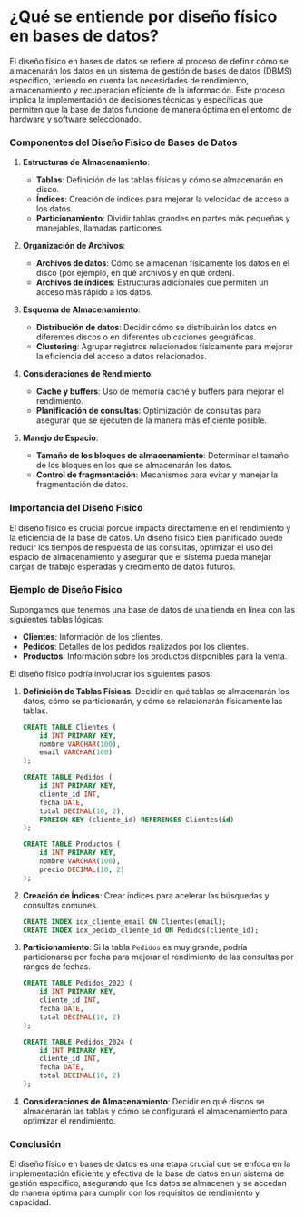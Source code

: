 # ¿Qué se entiende por diseño físico en bases de datos?

El diseño físico en bases de datos se refiere al proceso de definir cómo se almacenarán los datos en un sistema de gestión de bases de datos (DBMS) específico, teniendo en cuenta las necesidades de rendimiento, almacenamiento y recuperación eficiente de la información. Este proceso implica la implementación de decisiones técnicas y específicas que permiten que la base de datos funcione de manera óptima en el entorno de hardware y software seleccionado.

### Componentes del Diseño Físico de Bases de Datos

1. **Estructuras de Almacenamiento**:
   - **Tablas**: Definición de las tablas físicas y cómo se almacenarán en disco.
   - **Índices**: Creación de índices para mejorar la velocidad de acceso a los datos.
   - **Particionamiento**: Dividir tablas grandes en partes más pequeñas y manejables, llamadas particiones.

2. **Organización de Archivos**:
   - **Archivos de datos**: Cómo se almacenan físicamente los datos en el disco (por ejemplo, en qué archivos y en qué orden).
   - **Archivos de índices**: Estructuras adicionales que permiten un acceso más rápido a los datos.

3. **Esquema de Almacenamiento**:
   - **Distribución de datos**: Decidir cómo se distribuirán los datos en diferentes discos o en diferentes ubicaciones geográficas.
   - **Clustering**: Agrupar registros relacionados físicamente para mejorar la eficiencia del acceso a datos relacionados.

4. **Consideraciones de Rendimiento**:
   - **Cache y buffers**: Uso de memoria caché y buffers para mejorar el rendimiento.
   - **Planificación de consultas**: Optimización de consultas para asegurar que se ejecuten de la manera más eficiente posible.

5. **Manejo de Espacio**:
   - **Tamaño de los bloques de almacenamiento**: Determinar el tamaño de los bloques en los que se almacenarán los datos.
   - **Control de fragmentación**: Mecanismos para evitar y manejar la fragmentación de datos.

### Importancia del Diseño Físico

El diseño físico es crucial porque impacta directamente en el rendimiento y la eficiencia de la base de datos. Un diseño físico bien planificado puede reducir los tiempos de respuesta de las consultas, optimizar el uso del espacio de almacenamiento y asegurar que el sistema pueda manejar cargas de trabajo esperadas y crecimiento de datos futuros.

### Ejemplo de Diseño Físico

Supongamos que tenemos una base de datos de una tienda en línea con las siguientes tablas lógicas:

- **Clientes**: Información de los clientes.
- **Pedidos**: Detalles de los pedidos realizados por los clientes.
- **Productos**: Información sobre los productos disponibles para la venta.

El diseño físico podría involucrar los siguientes pasos:

1. **Definición de Tablas Físicas**: Decidir en qué tablas se almacenarán los datos, cómo se particionarán, y cómo se relacionarán físicamente las tablas.

   ```sql
   CREATE TABLE Clientes (
       id INT PRIMARY KEY,
       nombre VARCHAR(100),
       email VARCHAR(100)
   );

   CREATE TABLE Pedidos (
       id INT PRIMARY KEY,
       cliente_id INT,
       fecha DATE,
       total DECIMAL(10, 2),
       FOREIGN KEY (cliente_id) REFERENCES Clientes(id)
   );

   CREATE TABLE Productos (
       id INT PRIMARY KEY,
       nombre VARCHAR(100),
       precio DECIMAL(10, 2)
   );
   ```

2. **Creación de Índices**: Crear índices para acelerar las búsquedas y consultas comunes.

   ```sql
   CREATE INDEX idx_cliente_email ON Clientes(email);
   CREATE INDEX idx_pedido_cliente_id ON Pedidos(cliente_id);
   ```

3. **Particionamiento**: Si la tabla `Pedidos` es muy grande, podría particionarse por fecha para mejorar el rendimiento de las consultas por rangos de fechas.

   ```sql
   CREATE TABLE Pedidos_2023 (
       id INT PRIMARY KEY,
       cliente_id INT,
       fecha DATE,
       total DECIMAL(10, 2)
   );

   CREATE TABLE Pedidos_2024 (
       id INT PRIMARY KEY,
       cliente_id INT,
       fecha DATE,
       total DECIMAL(10, 2)
   );
   ```

4. **Consideraciones de Almacenamiento**: Decidir en qué discos se almacenarán las tablas y cómo se configurará el almacenamiento para optimizar el rendimiento.

### Conclusión

El diseño físico en bases de datos es una etapa crucial que se enfoca en la implementación eficiente y efectiva de la base de datos en un sistema de gestión específico, asegurando que los datos se almacenen y se accedan de manera óptima para cumplir con los requisitos de rendimiento y capacidad.